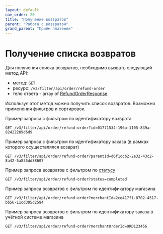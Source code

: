 ```yaml
---
layout: default
nav_order: 20
title: "Получение возвратов"
parent: "Работа с возвратом"
grand_parent: "Приём платежей"
---
```


# Получение списка возвратов

Для получения списка возвратов, необходимо вызвать следующий метод API:

- метод: `GET`
- ресурс: `/v3/filter/api/order/refund-order`
- тело ответа - array of [RefundOrderResponse](/docs/merchant/refund/create/#refundorderresponse)

Используя этот метод можно получить список возвратов. Возможно применения фильтров и сортировок.

Пример запроса с фильтром по идентификатору возврата

```
GET /v3/filter/api/order/refund-order?id=01771534-196a-1105-839a-82422289d6d9
```

Пример запроса с фильтром по идентификатору заказа (в рамках которого осуществлялся возврат)

```
GET /v3/filter/api/order/refund-order?parentId=d6f1ccb2-2e32-43c2-8a42-5a835dd88607
```

Пример запроса возвратов с фильтром по [статусу](/docs/merchant/refund)

```
GET /v3/filter/api/order/refund-order?status=completed
```

Пример запроса возвратов с фильтром по идентификатору магазина

```
GET /v3/filter/api/order/refund-order?merchantId=2ce417f1-8702-4517-bb56-11cd305d2594
```

Пример запроса возвратов с фильтром по идентификатору заказа в учётной системе магазина 

```
GET /v3/filter/api/order/refund-order?merchantOrderId=ORD123456
```


